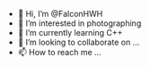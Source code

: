 - 👋 Hi, I’m @FalconHWH
- 👀 I’m interested in photographing
- 🌱 I’m currently learning C++
- 💞️ I’m looking to collaborate on ...
- 📫 How to reach me ...

<!---
FalconHWH/FalconHWH is a ✨ special ✨ repository because its `README.md` (this file) appears on your GitHub profile.
You can click the Preview link to take a look at your changes.
--->
